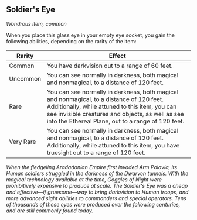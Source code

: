 ## Soldier's Eye
*Wondrous item, common*

When you place this glass eye in your empty eye socket, you gain the following abilities, depending on the rarity of the item:

| Rarity | Effect |
|---|---|
| Common | You have darkvision out to a range of 60 feet. |
| Uncommon | You can see normally in darkness, both magical and nonmagical, to a distance of 120 feet. |
| Rare | You can see normally in darkness, both magical and nonmagical, to a distance of 120 feet.<br>Additionally, while attuned to this item, you can see invisible creatures and objects, as well as see into the Ethereal Plane, out to a range of 120 feet. |
| Very Rare | You can see normally in darkness, both magical and nonmagical, to a distance of 120 feet.<br>Additionally, while attuned to this item, you have truesight out to a range of 120 feet. |


_When the fledgeling Aradadonian Empire first invaded Arm Polavia, its Human soldiers struggled in the darkness of the Dwarven tunnels. With the magical technology available at the time, Goggles of Night were prohibitively expensive to produce at scale. The Soldier's Eye was a cheap and effective—if gruesome—way to bring darkvision to Human troops, and more advanced sight abilities to commanders and special operators. Tens of thousands of these eyes were produced over the following centuries, and are still commonly found today._

